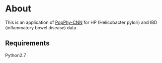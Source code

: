 # About

This is an application of [PopPhy-CNN](https://github.com/derekreiman/PopPhy-CNN) for HP (Helicobacter pylori) and IBD (inflammatory bowel disease) data.

## Requirements

Python2.7
